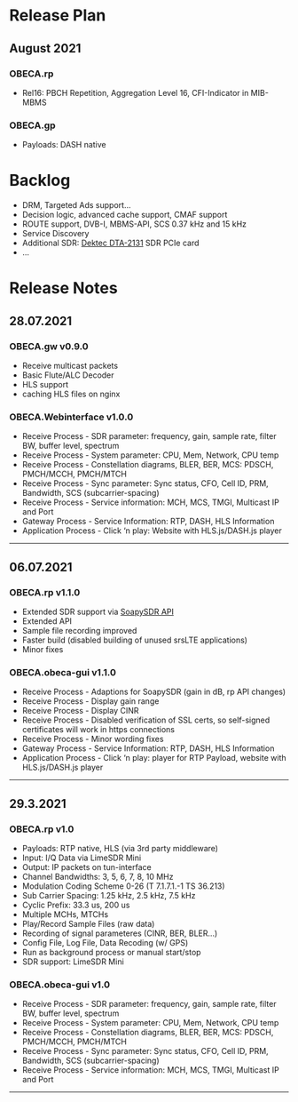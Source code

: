 # Release Plan

## August 2021

### OBECA.rp

* Rel16: PBCH Repetition, Aggregation Level 16, CFI-Indicator in MIB-MBMS​

### OBECA.gp

* Payloads: DASH native

<a name="backlog"></a>

# Backlog

* DRM​, Targeted Ads​ support...
* Decision logic, advanced cache support, CMAF support
* ROUTE support, DVB-I, MBMS-API, SCS 0.37 kHz and 15 kHz
* Service Discovery
* Additional SDR: [Dektec DTA-2131](https://www.dektec.com/products/PCIe/DTA-2131/) SDR PCIe card
* ...

<a name="releases"></a>

# Release Notes

## 28.07.2021

### OBECA.gw v0.9.0

* Receive multicast packets
* Basic Flute/ALC Decoder
* HLS support
* caching HLS files on nginx

### OBECA.Webinterface v1.0.0

* Receive Process - SDR parameter: frequency, gain, sample rate, filter BW, buffer level, spectrum
* Receive Process - System parameter: CPU, Mem, Network, CPU temp
* Receive Process - Constellation diagrams, BLER, BER, MCS: PDSCH, PMCH/MCCH, PMCH/MTCH
* Receive Process - Sync parameter: Sync status, CFO, Cell ID, PRM, Bandwidth, SCS (subcarrier-spacing)
* Receive Process - Service information: MCH, MCS, TMGI, Multicast IP and Port
* Gateway Process - Service Information​: RTP, DASH, HLS Information​
* Application Process - Click ‘n play: Website with HLS.js/DASH.js player

***

## 06.07.2021

### OBECA.rp v1.1.0

* Extended SDR support via [SoapySDR API](https://github.com/pothosware/SoapySDR/wiki)
* Extended API
* Sample file recording improved
* Faster build (disabled building of unused srsLTE applications)
* Minor fixes

### OBECA.obeca-gui v1.1.0

* Receive Process - Adaptions for SoapySDR (gain in dB, rp API changes)
* Receive Process - Display gain range
* Receive Process - Display CINR
* Receive Process - Disabled verification of SSL certs, so self-signed certificates will work in https connections
* Receive Process - Minor wording fixes
* Gateway Process - Service Information​: RTP, DASH, HLS Information​
* Application Process - Click ‘n play: player for RTP Payload​, website with HLS.js/DASH.js player

***

## 29.3.2021

### OBECA.rp v1.0

* Payloads:​ RTP native​, HLS (via 3rd party middleware)​
* Input: I/Q Data via LimeSDR​ Mini
* Output: IP packets on tun-interface​
* Channel Bandwidths: 3, 5, 6, 7, 8, 10 MHz​
* Modulation Coding Scheme 0-26 (T 7.1.7.1.-1 TS 36.213) ​
* Sub Carrier Spacing: 1.25 kHz, 2.5 kHz, 7.5 kHz​
* Cyclic Prefix: 33.3 us, 200 us​
* Multiple MCHs, MTCHs​
* Play/Record Sample Files (raw data)​
* Recording of signal parameteres (CINR, BER, BLER…)​
* Config File, Log File, Data Recoding (w/ GPS)​
* Run as background process or manual start/stop​
* SDR support: LimeSDR Mini​

### OBECA.obeca-gui v1.0

* Receive Process - SDR parameter: frequency, gain, sample rate, filter BW, buffer level, spectrum
* Receive Process - System parameter: CPU, Mem, Network, CPU temp
* Receive Process - Constellation diagrams, BLER, BER, MCS: PDSCH, PMCH/MCCH, PMCH/MTCH
* Receive Process - Sync parameter: Sync status, CFO, Cell ID, PRM, Bandwidth, SCS (subcarrier-spacing)
* Receive Process - Service information: MCH, MCS, TMGI, Multicast IP and Port

***
